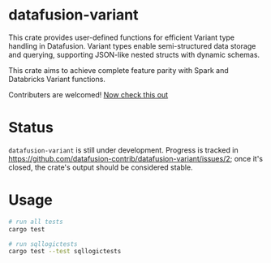 # datafusion-variant

This crate provides user-defined functions for efficient Variant type handling in Datafusion. Variant types enable semi-structured data storage and querying, supporting JSON-like nested structs with dynamic schemas.

This crate aims to achieve complete feature parity with Spark and Databricks Variant functions.

Contributers are welcomed! [Now check this out](https://www.youtube.com/watch?v=1dj1kCrUFCY)

# Status

`datafusion-variant` is still under development. Progress is tracked in https://github.com/datafusion-contrib/datafusion-variant/issues/2; once it's closed, the crate's output should be considered stable.

# Usage

```sh
# run all tests
cargo test

# run sqllogictests
cargo test --test sqllogictests
```
